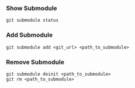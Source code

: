 ### Show Submodule```git submodule status```### Add Submodule```git submodule add <git_url> <path_to_submodule>```### Remove Submodule```git submodule deinit <path_to_submodule>git rm <path_to_submodule>```